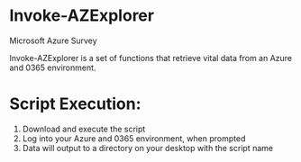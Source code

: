 # Invoke-AZExplorer
Microsoft Azure Survey


Invoke-AZExplorer is a set of functions that retrieve vital data from an Azure and 0365 environment.

# Script Execution:
1. Download and execute the script
2. Log into your Azure and 0365 environment, when prompted
3. Data will output to a directory on your desktop with the script name

